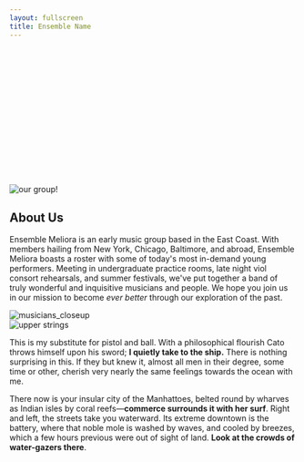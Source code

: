 ```yaml
---
layout: fullscreen
title: Ensemble Name
---
```


<div style="height: 15rem;"></div>

<img src="{{ site.baseurl }}/assets/img/mei_photoshoot/ensemblemeliora-087.jpg" alt="our group!" class="full-banner">

## About Us

<div class="text-image-row">
  <div class="text-column">
    <p>
    Ensemble Meliora is an early music group based in the East Coast. With members hailing from New York, Chicago, Baltimore, and abroad, Ensemble Meliora boasts a roster with some of today's most in-demand young performers. Meeting in undergraduate practice rooms, late night viol consort rehearsals, and summer festivals, we've put together a band of truly wonderful and inquisitive musicians and people. We hope you join us in our mission to become <em>ever better</em> through our exploration of the past.
    </p>
  </div>
  <div class="image-column">
    <img src="{{ site.baseurl }}/assets/img/mei_photoshoot/ensemblemeliora-071.jpg" alt="musicians_closeup" />
  </div>
</div>

<div class="text-image-row">
  <div class="image-column">
    <img src="{{ site.baseurl }}/assets/img/mei_photoshoot/ensemblemeliora-091.jpg" alt="upper strings" />
  </div>
  <div class="text-column">
    <p>
    This is my substitute for pistol and ball. With a philosophical flourish Cato throws himself upon his sword; <strong>I quietly take to the ship.</strong> There is nothing surprising in this. If they but knew it, almost all men in their degree, some time or other, cherish very nearly the same feelings towards the ocean with me.
    </p>
    <p>
    There now is your insular city of the Manhattoes, belted round by wharves as Indian isles by coral reefs—<strong>commerce surrounds it with her surf</strong>. Right and left, the streets take you waterward. Its extreme downtown is the battery, where that noble mole is washed by waves, and cooled by breezes, which a few hours previous were out of sight of land. <strong>Look at the crowds of water-gazers there</strong>.
    </p>
  </div>
</div>



